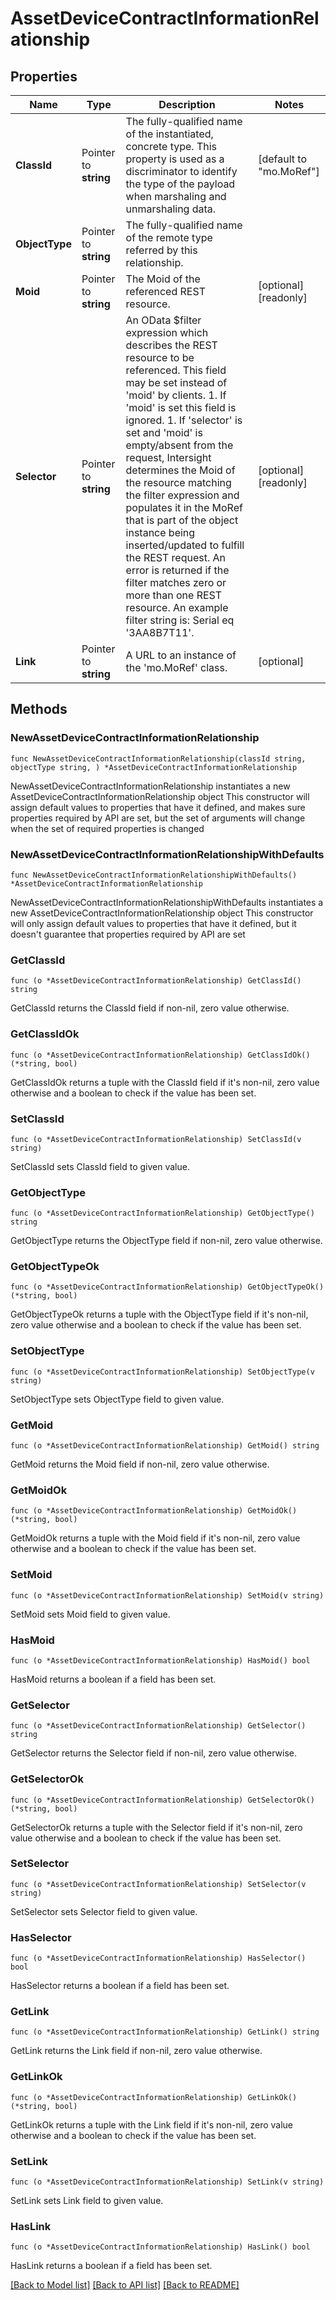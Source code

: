 # AssetDeviceContractInformationRelationship

## Properties

Name | Type | Description | Notes
------------ | ------------- | ------------- | -------------
**ClassId** | Pointer to **string** | The fully-qualified name of the instantiated, concrete type. This property is used as a discriminator to identify the type of the payload when marshaling and unmarshaling data. | [default to "mo.MoRef"]
**ObjectType** | Pointer to **string** | The fully-qualified name of the remote type referred by this relationship. | 
**Moid** | Pointer to **string** | The Moid of the referenced REST resource. | [optional] [readonly] 
**Selector** | Pointer to **string** | An OData $filter expression which describes the REST resource to be referenced. This field may be set instead of &#39;moid&#39; by clients. 1. If &#39;moid&#39; is set this field is ignored. 1. If &#39;selector&#39; is set and &#39;moid&#39; is empty/absent from the request, Intersight determines the Moid of the resource matching the filter expression and populates it in the MoRef that is part of the object instance being inserted/updated to fulfill the REST request. An error is returned if the filter matches zero or more than one REST resource. An example filter string is: Serial eq &#39;3AA8B7T11&#39;. | [optional] [readonly] 
**Link** | Pointer to **string** | A URL to an instance of the &#39;mo.MoRef&#39; class. | [optional] 

## Methods

### NewAssetDeviceContractInformationRelationship

`func NewAssetDeviceContractInformationRelationship(classId string, objectType string, ) *AssetDeviceContractInformationRelationship`

NewAssetDeviceContractInformationRelationship instantiates a new AssetDeviceContractInformationRelationship object
This constructor will assign default values to properties that have it defined,
and makes sure properties required by API are set, but the set of arguments
will change when the set of required properties is changed

### NewAssetDeviceContractInformationRelationshipWithDefaults

`func NewAssetDeviceContractInformationRelationshipWithDefaults() *AssetDeviceContractInformationRelationship`

NewAssetDeviceContractInformationRelationshipWithDefaults instantiates a new AssetDeviceContractInformationRelationship object
This constructor will only assign default values to properties that have it defined,
but it doesn't guarantee that properties required by API are set

### GetClassId

`func (o *AssetDeviceContractInformationRelationship) GetClassId() string`

GetClassId returns the ClassId field if non-nil, zero value otherwise.

### GetClassIdOk

`func (o *AssetDeviceContractInformationRelationship) GetClassIdOk() (*string, bool)`

GetClassIdOk returns a tuple with the ClassId field if it's non-nil, zero value otherwise
and a boolean to check if the value has been set.

### SetClassId

`func (o *AssetDeviceContractInformationRelationship) SetClassId(v string)`

SetClassId sets ClassId field to given value.


### GetObjectType

`func (o *AssetDeviceContractInformationRelationship) GetObjectType() string`

GetObjectType returns the ObjectType field if non-nil, zero value otherwise.

### GetObjectTypeOk

`func (o *AssetDeviceContractInformationRelationship) GetObjectTypeOk() (*string, bool)`

GetObjectTypeOk returns a tuple with the ObjectType field if it's non-nil, zero value otherwise
and a boolean to check if the value has been set.

### SetObjectType

`func (o *AssetDeviceContractInformationRelationship) SetObjectType(v string)`

SetObjectType sets ObjectType field to given value.


### GetMoid

`func (o *AssetDeviceContractInformationRelationship) GetMoid() string`

GetMoid returns the Moid field if non-nil, zero value otherwise.

### GetMoidOk

`func (o *AssetDeviceContractInformationRelationship) GetMoidOk() (*string, bool)`

GetMoidOk returns a tuple with the Moid field if it's non-nil, zero value otherwise
and a boolean to check if the value has been set.

### SetMoid

`func (o *AssetDeviceContractInformationRelationship) SetMoid(v string)`

SetMoid sets Moid field to given value.

### HasMoid

`func (o *AssetDeviceContractInformationRelationship) HasMoid() bool`

HasMoid returns a boolean if a field has been set.

### GetSelector

`func (o *AssetDeviceContractInformationRelationship) GetSelector() string`

GetSelector returns the Selector field if non-nil, zero value otherwise.

### GetSelectorOk

`func (o *AssetDeviceContractInformationRelationship) GetSelectorOk() (*string, bool)`

GetSelectorOk returns a tuple with the Selector field if it's non-nil, zero value otherwise
and a boolean to check if the value has been set.

### SetSelector

`func (o *AssetDeviceContractInformationRelationship) SetSelector(v string)`

SetSelector sets Selector field to given value.

### HasSelector

`func (o *AssetDeviceContractInformationRelationship) HasSelector() bool`

HasSelector returns a boolean if a field has been set.

### GetLink

`func (o *AssetDeviceContractInformationRelationship) GetLink() string`

GetLink returns the Link field if non-nil, zero value otherwise.

### GetLinkOk

`func (o *AssetDeviceContractInformationRelationship) GetLinkOk() (*string, bool)`

GetLinkOk returns a tuple with the Link field if it's non-nil, zero value otherwise
and a boolean to check if the value has been set.

### SetLink

`func (o *AssetDeviceContractInformationRelationship) SetLink(v string)`

SetLink sets Link field to given value.

### HasLink

`func (o *AssetDeviceContractInformationRelationship) HasLink() bool`

HasLink returns a boolean if a field has been set.


[[Back to Model list]](../README.md#documentation-for-models) [[Back to API list]](../README.md#documentation-for-api-endpoints) [[Back to README]](../README.md)


